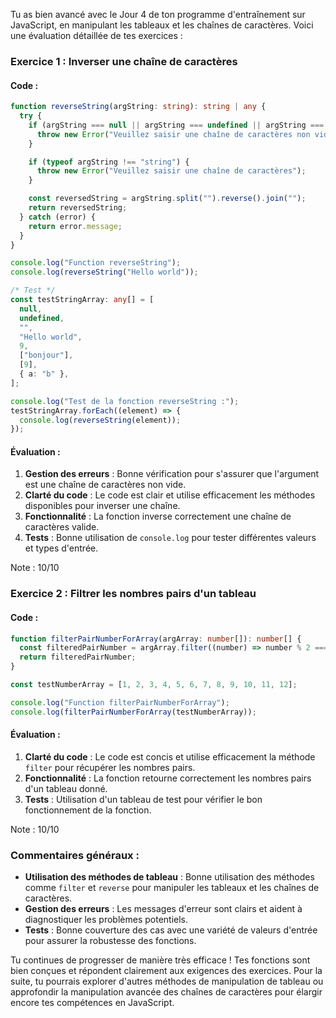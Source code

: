 Tu as bien avancé avec le Jour 4 de ton programme d'entraînement sur JavaScript, en manipulant les tableaux et les chaînes de caractères. Voici une évaluation détaillée de tes exercices :

### Exercice 1 : Inverser une chaîne de caractères

#### Code :

```typescript
function reverseString(argString: string): string | any {
  try {
    if (argString === null || argString === undefined || argString === "") {
      throw new Error("Veuillez saisir une chaîne de caractères non vide !");
    }

    if (typeof argString !== "string") {
      throw new Error("Veuillez saisir une chaîne de caractères");
    }

    const reversedString = argString.split("").reverse().join("");
    return reversedString;
  } catch (error) {
    return error.message;
  }
}

console.log("Function reverseString");
console.log(reverseString("Hello world"));

/* Test */
const testStringArray: any[] = [
  null,
  undefined,
  "",
  "Hello world",
  9,
  ["bonjour"],
  [9],
  { a: "b" },
];

console.log("Test de la fonction reverseString :");
testStringArray.forEach((element) => {
  console.log(reverseString(element));
});
```

#### Évaluation :

1. **Gestion des erreurs** : Bonne vérification pour s'assurer que l'argument est une chaîne de caractères non vide.
2. **Clarté du code** : Le code est clair et utilise efficacement les méthodes disponibles pour inverser une chaîne.
3. **Fonctionnalité** : La fonction inverse correctement une chaîne de caractères valide.
4. **Tests** : Bonne utilisation de `console.log` pour tester différentes valeurs et types d'entrée.

Note : 10/10

### Exercice 2 : Filtrer les nombres pairs d'un tableau

#### Code :

```typescript
function filterPairNumberForArray(argArray: number[]): number[] {
  const filteredPairNumber = argArray.filter((number) => number % 2 === 0);
  return filteredPairNumber;
}

const testNumberArray = [1, 2, 3, 4, 5, 6, 7, 8, 9, 10, 11, 12];

console.log("Function filterPairNumberForArray");
console.log(filterPairNumberForArray(testNumberArray));
```

#### Évaluation :

1. **Clarté du code** : Le code est concis et utilise efficacement la méthode `filter` pour récupérer les nombres pairs.
2. **Fonctionnalité** : La fonction retourne correctement les nombres pairs d'un tableau donné.
3. **Tests** : Utilisation d'un tableau de test pour vérifier le bon fonctionnement de la fonction.

Note : 10/10

### Commentaires généraux :

- **Utilisation des méthodes de tableau** : Bonne utilisation des méthodes comme `filter` et `reverse` pour manipuler les tableaux et les chaînes de caractères.
- **Gestion des erreurs** : Les messages d'erreur sont clairs et aident à diagnostiquer les problèmes potentiels.
- **Tests** : Bonne couverture des cas avec une variété de valeurs d'entrée pour assurer la robustesse des fonctions.

Tu continues de progresser de manière très efficace ! Tes fonctions sont bien conçues et répondent clairement aux exigences des exercices. Pour la suite, tu pourrais explorer d'autres méthodes de manipulation de tableau ou approfondir la manipulation avancée des chaînes de caractères pour élargir encore tes compétences en JavaScript.
